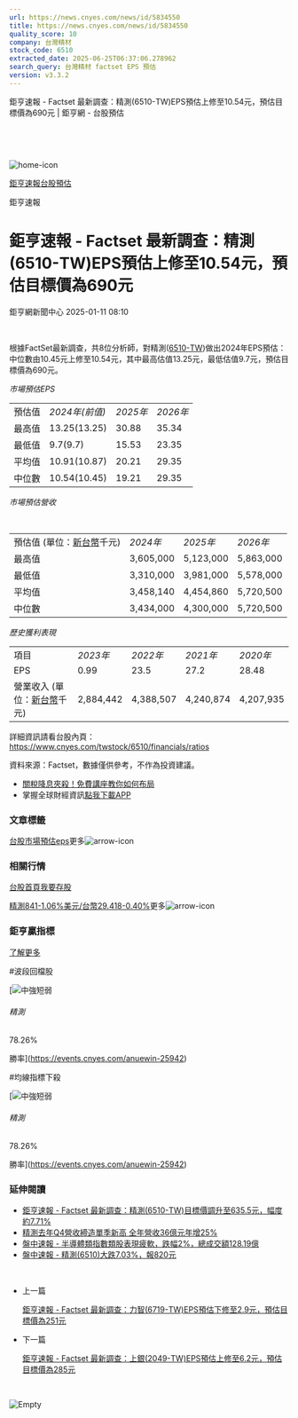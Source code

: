 ```yaml
---
url: https://news.cnyes.com/news/id/5834550
title: https://news.cnyes.com/news/id/5834550
quality_score: 10
company: 台灣精材
stock_code: 6510
extracted_date: 2025-06-25T06:37:06.278962
search_query: 台灣精材 factset EPS 預估
version: v3.3.2
---
```


鉅亨速報 - Factset 最新調查：精測(6510-TW)EPS預估上修至10.54元，預估目標價為690元 | 鉅亨網 - 台股預估

‌

‌

![home-icon](/assets/icons/breadCrumb/symbol-icon-home.svg)

[鉅亨速報](/news/cat/anue_live)[台股預估](/news/cat/tw_forecast)

鉅亨速報

# 鉅亨速報 - Factset 最新調查：精測(6510-TW)EPS預估上修至10.54元，預估目標價為690元

鉅亨網新聞中心 2025-01-11 08:10

‌

根據FactSet最新調查，共8位分析師，對精測([6510-TW](https://www.cnyes.com/twstock/6510))做出2024年EPS預估：中位數由10.45元上修至10.54元，其中最高估值13.25元，最低估值9.7元，預估目標價為690元。

*市場預估EPS*

|  |  |  |  |
| --- | --- | --- | --- |
| 預估值 | *2024年(前值)* | *2025年* | *2026年* |
| 最高值 | 13.25(13.25) | 30.88 | 35.34 |
| 最低值 | 9.7(9.7) | 15.53 | 23.35 |
| 平均值 | 10.91(10.87) | 20.21 | 29.35 |
| 中位數 | 10.54(10.45) | 19.21 | 29.35 |

*市場預估營收*

‌

|  |  |  |  |
| --- | --- | --- | --- |
| 預估值 (單位：[新台幣](https://invest.cnyes.com/forex/detail/usdtwd)千元) | *2024年* | *2025年* | *2026年* |
| 最高值 | 3,605,000 | 5,123,000 | 5,863,000 |
| 最低值 | 3,310,000 | 3,981,000 | 5,578,000 |
| 平均值 | 3,458,140 | 4,454,860 | 5,720,500 |
| 中位數 | 3,434,000 | 4,300,000 | 5,720,500 |

*歷史獲利表現*

|  |  |  |  |  |
| --- | --- | --- | --- | --- |
| 項目 | *2023年* | *2022年* | *2021年* | *2020年* |
| EPS | 0.99 | 23.5 | 27.2 | 28.48 |
| 營業收入 (單位：[新台幣](https://invest.cnyes.com/forex/detail/usdtwd)千元) | 2,884,442 | 4,388,507 | 4,240,874 | 4,207,935 |

詳細資訊請看台股內頁：  
<https://www.cnyes.com/twstock/6510/financials/ratios>

資料來源：Factset，數據僅供參考，不作為投資建議。

* [關稅降息夾殺！免費講座教你如何布局](https://www.rsc.com.tw/Cnyes_RSC/SeminarBooking2025InvestmentOutlook.aspx?utm_source=anue&utm_medium=usstocks_end)
* 掌握全球財經資訊[點我下載APP](http://www.cnyes.com/app/?utm_source=mweb&utm_medium=HamMenuBanner&utm_campaign=fixed&utm_content=entr)

### 文章標籤

[台股](https://news.cnyes.com/tag/台股 "台股")[市場預估](https://news.cnyes.com/tag/市場預估 "市場預估")[eps](https://news.cnyes.com/tag/eps "eps")更多![arrow-icon](/assets/icons/arrows/arrow-down.svg)

### 相關行情

[台股首頁](https://www.cnyes.com/twstock)[我要存股](https://supr.link/8OHaU)

[精測841-1.06%](https://www.cnyes.com/twstock/6510)[美元/台幣29.418-0.40%](https://invest.cnyes.com/forex/detail/USDTWD)更多![arrow-icon](/assets/icons/arrows/arrow-down.svg)

### 鉅亨贏指標

[了解更多](https://events.cnyes.com/anuewin-25942)

#波段回檔股

[![中強短弱](/assets/icons/win-indicator/long-to-short.svg)

###### 精測

78.26%

勝率](https://events.cnyes.com/anuewin-25942)

#均線指標下殺

[![中強短弱](/assets/icons/win-indicator/long-to-short.svg)

###### 精測

78.26%

勝率](https://events.cnyes.com/anuewin-25942)

### 延伸閱讀

* [鉅亨速報 - Factset 最新調查：精測(6510-TW)目標價調升至635.5元，幅度約7.71%](/news/id/5832939)
* [精測去年Q4營收締造單季新高 全年營收36億元年增25%](/news/id/5825559)
* [盤中速報 - 半導體類指數類股表現疲軟，跌幅2%，總成交額128.19億](/news/id/5824183)
* [盤中速報 - 精測(6510)大跌7.03%，報820元](/news/id/5824129)

‌

* 上一篇

  [鉅亨速報 - Factset 最新調查：力智(6719-TW)EPS預估下修至2.9元，預估目標價為251元](/news/id/5834718)
* 下一篇

  [鉅亨速報 - Factset 最新調查：上銀(2049-TW)EPS預估上修至6.2元，預估目標價為285元](/news/id/5834439)

‌

![Empty](/assets/icons/skeleton/empty-image.svg)

‌